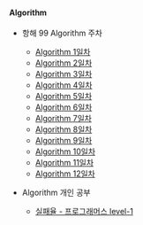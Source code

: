 #### Algorithm

- 항해 99 Algorithm 주차

  - [Algorithm 1일차](./Algorithm_study/항해99/algorithm01.md)
  - [Algorithm 2일차](./Algorithm_study/항해99/algorithm02.md)
  - [Algorithm 3일차](./Algorithm_study/항해99/algorithm03.md)
  - [Algorithm 4일차](./Algorithm_study/항해99/algorithm04.md)
  - [Algorithm 5일차](./Algorithm_study/항해99/algorithm05.md)
  - [Algorithm 6일차](./Algorithm_study/항해99/algorithm06.md)
  - [Algorithm 7일차](./Algorithm_study/항해99/algorithm07.md)
  - [Algorithm 8일차](./Algorithm_study/항해99/algorithm08.md)
  - [Algorithm 9일차](./Algorithm_study/항해99/algorithm09.md)
  - [Algorithm 10일차](./Algorithm_study/항해99/algorithm10.md)
  - [Algorithm 11일차](./Algorithm_study/항해99/algorithm11.md)
  - [Algorithm 12일차](./Algorithm_study/항해99/algorithm12.md)

- Algorithm 개인 공부
  - [실패율 - 프로그래머스 level-1](./Algorithm_study/level-1/algorithm)
